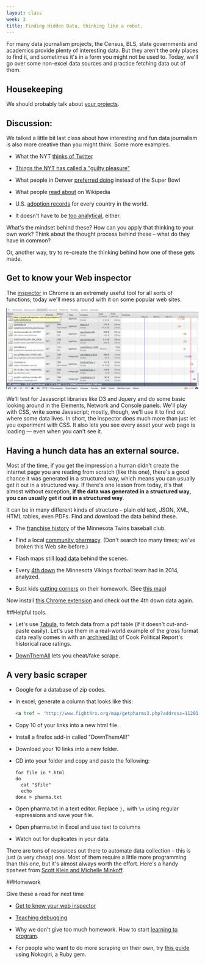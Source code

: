 ```yaml
---
layout: class
week: 3
title: Finding Hidden Data, thinking like a robot.
---
```


For many data journalism projects, the Census, BLS, state governments and academics provide plenty of interesting data. But they aren't the only places to find it, and sometimes it's in a form you might not be used to. Today, we'll go over some non-excel data sources and practice fetching data out of them. 



## Housekeeping
We should probably talk about [your projects](../../projects/).

## Discussion: 
We talked a little bit last class about how interesting and fun data journalism is also more creative than you might think. Some more examples.

- What the NYT [thinks of Twitter](http://qz.com/130189/the-complete-history-of-twitter-as-told-through-tortured-descriptions-in-the-new-york-times/)

- [Things the NYT has called a "guilty pleasure"](http://6thfloor.blogs.nytimes.com/2014/02/07/22-things-the-new-york-times-has-called-a-guilty-pleasure/)

- What people in Denver [preferred doing](https://twitter.com/nxthompson/status/430536058858528768) instead of the Super Bowl

- What people [read about](http://www.slate.com/articles/life/culturebox/2014/01/wikipedia_s_penis_and_vagina_pages_their_colorful_history_and_popular_present.html) on Wikipedia

- U.S. [adoption records](http://adoption.state.gov/about_us/statistics.php) for every country in the world.

- It doesn't have to be [too analytical](http://nymag.com/thecut/2014/02/here-are-cities-where-women-earn-the-most-money.html), either.

What's the mindset behind these? How can you apply that thinking to your own work? Think about the thought process behind these – what do they have in common?

Or, another way, try to re-create the thinking behind how one of these gets made.

## Get to know your Web inspector
The [inspector](https://developers.google.com/chrome-developer-tools/) in Chrome is an extremely useful tool for all sorts of functions; today we'll mess around with it on some popular web sites. 

<img src="inspector.png">

We'll test for Javascript libraries like D3 and Jquery and do some basic looking around in the Elements, Network and Console panels. We'll play with CSS, write some Javascript; mostly, though, we'll use it to find out where some data lives. In short, the inspector does much more than just let you experiment with CSS. It also lets you see every asset your web page is loading &mdash; even when you can't see it.

## Having a hunch data has an external source.
Most of the time, if you get the impression a human didn't create the internet page you are reading from scratch (like this one), there's a good chance it was generated in a structured way, which means you can usually get it out in a structured way. If there's one lesson from today, it's that almost without exception, **if the data was generated in a structured way, you can usually get it out in a structured way**.

It can be in many different kinds of structure – plain old text, JSON, XML, HTML tables, even PDFs. Find and download the data behind these. 

- The [franchise history](http://www.baseball-reference.com/teams/MIN/) of the Minnesota Twins baseball club.

- Find a local [community pharmacy](http://www.ncpanet.org/index.php/find-your-local-pharmacy). (Don't search too many times; we've broken this Web site before.)

- Flash maps still [load data](http://transform.mo.gov/map/) behind the scenes.

- Every [4th down](http://www.nytimes.com/newsgraphics/2013/11/28/fourth-downs/team.html?teamid=MIN) the Minnesota Vikings football team had in 2014, analyzed. 

- Bust kids [cutting corners](http://erikreyna.github.io/chicago/) on their homework. (See [this map](http://www.nytimes.com/interactive/2013/01/29/us/where-50000-guns-in-chicago-came-from.html))

Now install [this Chrome extension](https://chrome.google.com/webstore/detail/jsonview/chklaanhfefbnpoihckbnefhakgolnmc) and check out the 4th down data again.

##Helpful tools.
- Let's use [Tabula](http://tabula.nerdpower.org/), to fetch data from a pdf table (if it doesn't cut-and-paste easily). Let's use them in a real-world example of the gross format data really comes in with an [archived list](http://cooktemp.dreamhosters.com/races/senate/ratings.php) of Cook Political Report's historical race ratings.

- [DownThemAll](https://addons.mozilla.org/en-US/firefox/addon/downthemall/) lets you cheat/fake scrape.


## A very basic scraper

- Google for a database of zip codes.

- In excel, generate a column that looks like this: 

	```html
	<a href = 'http://www.fight4rx.org/map/getpharms3.php?address=11201'</a>11201</a>
	```
	
- Copy 10 of your links into a new html file.

- Install a firefox add-in called "DownThemAll!"

- Download your 10 links into a new folder.

- CD into your folder and copy and paste the following:

	```
	for file in *.html
	do
	  cat "$file"
	  echo
	done > pharma.txt
	```
		
- Open pharma.txt in a text editor. Replace ```},``` with ```\n``` using regular expressions and save your file.
- Open pharma.txt in Excel and use text to columns
- Watch out for duplicates in your data.


There are tons of resources out there to automate data collection – this is just (a very cheap) one. Most of them require a little more programming than this one, but it's almost always worth the effort. Here's a handy tipsheet from [Scott Klein and Michelle Minkoff](https://github.com/kleinmatic/datashow). 

##Homework

Give these a read for next time

- [Get to know your web inspector](http://ruby.bastardsbook.com/chapters/web-inspecting-html/)
- [Teaching debugging](http://danluu.com/teach-debugging/)
- Why we don't give too much homework. How to start [learning to program](http://www.propublica.org/nerds/item/how-to-start-learning-how-to-program).

- For people who want to do more scraping on their own, try [this guide](http://ruby.bastardsbook.com/chapters/html-parsing/) using Nokogiri, a Ruby gem.